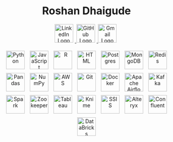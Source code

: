 <!DOCTYPE html>
<html lang="en">
  <head>
    <meta charset="UTF-8" />
    <meta name="viewport" content="width=device-width, initial-scale=1.0" />
    <title>Roshan Dhaigude Portfolio</title>
    <style>
      .contact-info img {
        height: 50px;
        margin-right: 5px;
      }
      .skills-logos img {
        margin: 5px;
      }
      .skills-logos img.python {
        height: 50px;
      }
      .skills-logos img.javascript {
        height: 50px;
      }
      .skills-logos img.r {
        height: 50px;
      }
      .skills-logos img.html {
        height: 50px;
      }
      .skills-logos img.postgres {
        height: 50px;
      }
      .skills-logos img.mongodb {
        height: 50px;
      }
      .skills-logos img.redis {
        height: 50px;
      }
      .skills-logos img.pandas {
        height: 50px;
      }
      .skills-logos img.numpy {
        height: 50px;
      }
      .skills-logos img.aws {
        height: 50px;
      }
      .skills-logos img.git {
        height: 50px;
      }
      .skills-logos img.docker {
        height: 50px;
      }
      .skills-logos img.airflow {
        height: 50px;
      }
      .skills-logos img.kafka {
        height: 50px;
      }
      .skills-logos img.spark {
        height: 50px;
      }
      .skills-logos img.zookeeper {
        height: 50px;
      }
      .skills-logos img.tableau {
        height: 50px;
      }
      .skills-logos img.knime {
        height: 50px;
      }
      .skills-logos img.ssis {
        height: 50px;
      }
      .skills-logos img.alteryx {
        height: 50px;
      }
      .skills-logos img.confluent {
        height: 50px;
      }
      .skills-logos img.databricks {
        height: 50px;
      }
    </style>
  </head>
  <body>
    <main>
      <header>
        <h1>Roshan Dhaigude</h1>
        <p class="contact-info">
          <a href="https://www.linkedin.com/in/roshandhaigude">
            <img src="https://upload.wikimedia.org/wikipedia/commons/thumb/8/81/LinkedIn_icon.svg/144px-LinkedIn_icon.svg.png" alt="LinkedIn Logo" />
          </a>
          <a href="https://github.com/roshandhaigude">
            <img src="https://upload.wikimedia.org/wikipedia/commons/thumb/9/91/Octicons-mark-github.svg/1200px-Octicons-mark-github.svg.png" alt="GitHub Logo" />
          </a>
          <a href="mailto:roshandhaigude@gmail.com">
            <img src="https://upload.wikimedia.org/wikipedia/commons/thumb/4/4e/Gmail_Icon.png/512px-Gmail_Icon.png" alt="Gmail Logo" />
          </a>
        </p>
        <div class="skills-logos">
          <img src="https://upload.wikimedia.org/wikipedia/commons/c/c3/Python-logo-notext.svg" alt="Python" class="python">
          <img src="https://upload.wikimedia.org/wikipedia/commons/6/6a/JavaScript-logo.png" alt="JavaScript" class="javascript">
          <img src="https://upload.wikimedia.org/wikipedia/commons/1/1b/R_logo.svg" alt="R" class="r">
          <img src="https://upload.wikimedia.org/wikipedia/commons/6/61/HTML5_logo_and_wordmark.svg" alt="HTML" class="html">
          <img src="https://upload.wikimedia.org/wikipedia/commons/2/29/Postgresql_elephant.svg" alt="Postgres" class="postgres">
          <img src="https://upload.wikimedia.org/wikipedia/commons/9/93/MongoDB_Logo.svg" alt="MongoDB" class="mongodb">
          <img src="https://upload.wikimedia.org/wikipedia/en/6/6b/Redis_Logo.svg" alt="Redis" class="redis">
          <img src="https://upload.wikimedia.org/wikipedia/commons/e/ed/Pandas_logo.svg" alt="Pandas" class="pandas">
          <img src="https://upload.wikimedia.org/wikipedia/commons/3/31/NumPy_logo_2020.svg" alt="NumPy" class="numpy">
          <img src="https://upload.wikimedia.org/wikipedia/commons/9/93/Amazon_Web_Services_Logo.svg" alt="AWS" class="aws">
          <img src="https://upload.wikimedia.org/wikipedia/commons/e/e0/Git-logo.svg" alt="Git" class="git">
          <img src="https://upload.wikimedia.org/wikipedia/commons/4/4e/Docker_%28container_engine%29_logo.svg" alt="Docker" class="docker">
          <img src="https://upload.wikimedia.org/wikipedia/commons/thumb/d/de/AirflowLogo.png/1200px-AirflowLogo.png" alt="Apache Airflow" class="airflow">
          <img src="https://upload.wikimedia.org/wikipedia/commons/thumb/0/05/Apache_kafka.svg/308px-Apache_kafka.svg.png?20210416085520" alt="Kafka" class="kafka">
          <img src="https://upload.wikimedia.org/wikipedia/commons/f/f3/Apache_Spark_logo.svg" alt="Spark" class="spark">
          <img src="https://upload.wikimedia.org/wikipedia/commons/thumb/7/77/Apache_ZooKeeper_logo.svg/1599px-Apache_ZooKeeper_logo.svg.png?20210417120550" alt="Zookeeper" class="zookeeper">
          <img src="https://logos-world.net/wp-content/uploads/2021/10/Tableau-Emblem.png" alt="Tableau" class="tableau">
          <img src="https://www.datanami.com/wp-content/uploads/2023/11/knime-new-23.jpg" alt="Knime" class="knime">
          <img src="https://www.informatec.com/sites/default/files/inline-images/ssis-logo.png" alt="SSIS" class="ssis">
          <img src="https://upload.wikimedia.org/wikipedia/commons/thumb/e/ec/Alteryx_logo.svg/640px-Alteryx_logo.svg.png" alt="Alteryx" class="alteryx">
          <img src="https://upload.wikimedia.org/wikipedia/commons/b/ba/Confluent_Logo.png?20200917170338" alt="Confluent" class="confluent">
          <img src="https://upload.wikimedia.org/wikipedia/commons/6/63/Databricks_Logo.png" alt="DataBricks" class="databricks">
        </div>
      </header>
    </main>
  </body>
</html>
